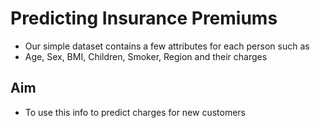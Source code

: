 # Predicting Insurance Premiums

- Our simple dataset contains a few attributes for each person such as 
- Age, Sex, BMI, Children, Smoker, Region and their charges

## Aim
- To use this info to predict charges for new customers
